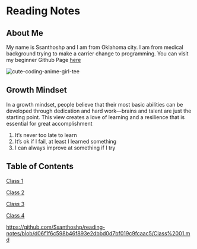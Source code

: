 # Reading Notes
## About Me
My name is Ssanthoshp and I am from Oklahoma city.  I am from medical background trying to make a carrier change to programming. You can visit my beginner Github Page [here](https://github.com/Ssanthoshp)

![cute-coding-anime-girl-tee](https://github.com/Ssanthoshp/Ssanthoshp.github.io/assets/153047977/41a8a967-fe45-4726-9ace-0c5ed01c3061)
## Growth Mindset
In a growth mindset, people believe that their most basic abilities can be developed through dedication and hard work—brains and talent are just the starting point. This view creates a love of learning and a resilience that is essential for great accomplishment
1. It’s never too late to learn
2. It’s ok if I fail, at least I learned something
3. I can always improve at something if I try
## Table of Contents 

[Class 1](https://github.com/Ssanthoshp/reading-notes/blob/d06f1f6c598b46f893e2dbbd0d7bf019c9fcaac5/Class%2001.md)

[Class 2](https://github.com/Ssanthoshp/reading-notes/blob/d06f1f6c598b46f893e2dbbd0d7bf019c9fcaac5/Class%2002.md)

[Class 3]()

[Class 4]()


https://github.com/Ssanthoshp/reading-notes/blob/d06f1f6c598b46f893e2dbbd0d7bf019c9fcaac5/Class%2001.md

